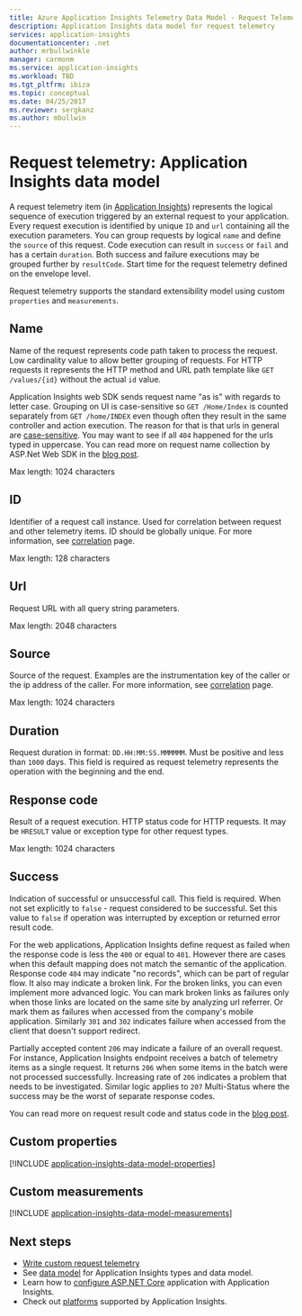 ```yaml
---
title: Azure Application Insights Telemetry Data Model - Request Telemetry | Microsoft Docs
description: Application Insights data model for request telemetry
services: application-insights
documentationcenter: .net
author: mrbullwinkle
manager: carmonm
ms.service: application-insights
ms.workload: TBD
ms.tgt_pltfrm: ibiza
ms.topic: conceptual
ms.date: 04/25/2017
ms.reviewer: sergkanz
ms.author: mbullwin
---
```

# Request telemetry: Application Insights data model

A request telemetry item (in [Application Insights](../../application-insights/app-insights-overview.md)) represents the logical sequence of execution triggered by an external request to your application. Every request execution is identified by unique `ID` and `url` containing all the execution parameters. You can group requests by logical `name` and define the `source` of this request. Code execution can result in `success` or `fail` and has a certain `duration`. Both success and failure executions may be grouped further by `resultCode`. Start time for the request telemetry defined on the envelope level.

Request telemetry supports the standard extensibility model using custom `properties` and `measurements`.

## Name

Name of the request represents code path taken to process the request. Low cardinality value to allow better grouping of requests. For HTTP requests it represents the HTTP method and URL path template like `GET /values/{id}` without the actual `id` value.

Application Insights web SDK sends request name "as is" with regards to letter case. Grouping on UI is case-sensitive so `GET /Home/Index` is counted separately from `GET /home/INDEX` even though often they result in the same controller and action execution. The reason for that is that urls in general are [case-sensitive](https://www.w3.org/TR/WD-html40-970708/htmlweb.html). You may want to see if all `404` happened for the urls typed in uppercase. You can read more on request name collection by ASP.Net Web SDK in the [blog post](https://apmtips.com/blog/2015/02/23/request-name-and-url/).

Max length: 1024 characters

## ID

Identifier of a request call instance. Used for correlation between request and other telemetry items. ID should be globally unique. For more information, see [correlation](../../azure-monitor/app/correlation.md) page.

Max length: 128 characters

## Url

Request URL with all query string parameters.

Max length: 2048 characters

## Source

Source of the request. Examples are the instrumentation key of the caller or the ip address of the caller. For more information, see [correlation](../../azure-monitor/app/correlation.md) page.

Max length: 1024 characters

## Duration

Request duration in format: `DD.HH:MM:SS.MMMMMM`. Must be positive and less than `1000` days. This field is required as request telemetry represents the operation with the beginning and the end.

## Response code

Result of a request execution. HTTP status code for HTTP requests. It may be `HRESULT` value or exception type for other request types.

Max length: 1024 characters

## Success

Indication of successful or unsuccessful call. This field is required. When not set explicitly to `false` - request considered to be successful. Set this value to `false` if operation was interrupted by exception or returned error result code.

For the web applications, Application Insights define request as failed when the response code is less the `400` or equal to `401`. However there are cases when this default mapping does not match the semantic of the application. Response code `404` may indicate "no records", which can be part of regular flow. It also may indicate a broken link. For the broken links, you can even implement more advanced logic. You can mark broken links as failures only when those links are located on the same site by analyzing url referrer. Or mark them as failures when accessed from the company's mobile application. Similarly `301` and `302` indicates failure when accessed from the client that doesn't support redirect.

Partially accepted content `206` may indicate a failure of an overall request. For instance, Application Insights endpoint receives a batch of telemetry items as a single request. It returns `206` when some items in the batch were not processed successfully. Increasing rate of `206` indicates a problem that needs to be investigated. Similar logic applies to `207` Multi-Status where the success may be the worst of separate response codes.

You can read more on request result code and status code in the [blog post](https://apmtips.com/blog/2016/12/03/request-success-and-response-code/).

## Custom properties

[!INCLUDE [application-insights-data-model-properties](../../../../includes/application-insights-data-model-properties.md)]

## Custom measurements

[!INCLUDE [application-insights-data-model-measurements](../../../../includes/application-insights-data-model-measurements.md)]

## Next steps

- [Write custom request telemetry](../../azure-monitor/app/api-custom-events-metrics.md#trackrequest)
- See [data model](data-model.md) for Application Insights types and data model.
- Learn how to [configure ASP.NET Core](../../azure-monitor/app/asp-net.md) application with Application Insights.
- Check out [platforms](../../application-insights/app-insights-platforms.md) supported by Application Insights.
